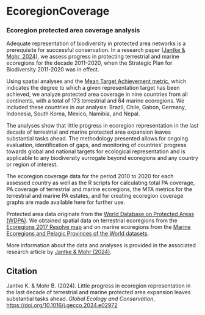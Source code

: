 # EcoregionCoverage
### Ecoregion protected area coverage analysis

Adequate representation of biodiversity in protected area networks is a prerequisite for successful conservation. In a research paper (<a href="https://doi.org/10.1016/j.gecco.2024.e02972">Jantke & Mohr, 2024</a>), we assess progress in protecting terrestrial and marine ecoregions for the decade 2011-2020, when the Strategic Plan for Biodiversity 2011-2020 was in effect. 

Using spatial analyses and the <a href="https://doi.org/10.1111/ddi.12853">Mean Target Achievement metric</a>, which indicates the degree to which a given representation target has been achieved, we analyze protected area coverage in nine countries from all continents, with a total of 173 terrestrial and 64 marine ecoregions. We included these countries in our analysis: Brazil, Chile, Gabon, Germany, Indonesia, South Korea, Mexico, Namibia, and Nepal.

The analyses show that little progress in ecoregion representation in the last decade of terrestrial and marine protected area expansion leaves substantial tasks ahead. The methodology presented allows for ongoing evaluation, identification of gaps, and monitoring of countries’ progress towards global and national targets for ecological representation and is applicable to any biodiversity surrogate beyond ecoregions and any country or region of interest.

The ecoregion coverage data for the period 2010 to 2020 for each assessed country as well as the R scripts for calculating total PA coverage, PA coverage of terrestrial and marine ecoregions, the MTA metrics for the terrestrial and marine PA estates, and for creating ecoregion coverage graphs are made available here for further use.

Protected area data originate from the <a href="https://www.protectedplanet.net/en/thematic-areas/wdpa?tab=WDPA">World Database on Protected Areas (WDPA)</a>. We obtained spatial data on terrestrial ecoregions from the <a href="https://ecoregions.appspot.com/">Ecoregions 2017 Resolve map</a> and on marine ecoregions from the <a href="https://data.unep-wcmc.org/datasets/38">Marine Ecoregions and Pelagic Provinces of the World datasets</a>.  

More information about the data and analyses is provided in the associated research article by <a href="https://doi.org/10.1016/j.gecco.2024.e02972" > Jantke & Mohr (2024)</a>. 

## Citation

Jantke K. & Mohr B. (2024). Little progress in ecoregion representation in the last decade of terrestrial and marine protected area expansion leaves substantial tasks ahead. <i>Global Ecology and Conservation</i>, https://doi.org/10.1016/j.gecco.2024.e02972
